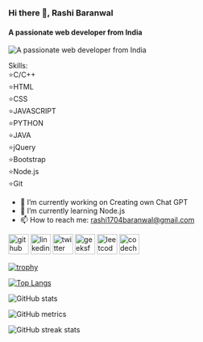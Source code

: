 ### Hi there 👋, Rashi Baranwal
#### A passionate web developer from India
![A passionate web developer from India](https://media.tenor.com/2nKSTDDekOgAAAAC/coding-kira.gif)


Skills:<br> 
⭐C/C++<br>⭐HTML<br>⭐CSS<br>⭐JAVASCRIPT <br>⭐PYTHON<br>⭐JAVA<br>⭐jQuery<br>⭐Bootstrap<br> ⭐Node.js<br>⭐Git

- 🔭 I’m currently working on Creating own Chat GPT 
- 🌱 I’m currently learning Node.js 
- 📫 How to reach me: rashi1704baranwal@gmail.com 


[<img src='https://cdn.jsdelivr.net/npm/simple-icons@3.0.1/icons/github.svg' alt='github' height='40'>](https://github.com/RashiBaranwal)  [<img src='https://cdn.jsdelivr.net/npm/simple-icons@3.0.1/icons/linkedin.svg' alt='linkedin' height='40'>](https://www.linkedin.com/in/rashi-baranwal-186341231/)  [<img src='https://cdn.jsdelivr.net/npm/simple-icons@3.0.1/icons/twitter.svg' alt='twitter' height='40'>](https://twitter.com/rashi__04)  [<img src='https://cdn.jsdelivr.net/npm/simple-icons@3.0.1/icons/geeksforgeeks.svg' alt='geeksforgeeks' height='40'>](https://auth.geeksforgeeks.org/user/rashi1704h9og)  [<img src='https://cdn.jsdelivr.net/npm/simple-icons@3.0.1/icons/leetcode.svg' alt='leetcode' height='40'>](https://leetcode.com/rashi_04/)  [<img src='https://cdn.jsdelivr.net/npm/simple-icons@3.0.1/icons/codechef.svg' alt='codechef' height='40'>](https://www.codechef.com/users/rashi_04)  

[![trophy](https://github-profile-trophy.vercel.app/?username=RashiBaranwal)](https://github.com/ryo-ma/github-profile-trophy)

[![Top Langs](https://github-readme-stats.vercel.app/api/top-langs/?username=RashiBaranwal)](https://github.com/anuraghazra/github-readme-stats)

![GitHub stats](https://github-readme-stats.vercel.app/api?username=RashiBaranwal&show_icons=true&count_private=true)  

![GitHub metrics](https://metrics.lecoq.io/RashiBaranwal)  

![GitHub streak stats](https://streak-stats.demolab.com/?user=RashiBaranwal)  

